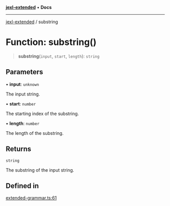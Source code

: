 [**jexl-extended**](../README.md) • **Docs**

***

[jexl-extended](../globals.md) / substring

# Function: substring()

> **substring**(`input`, `start`, `length`): `string`

## Parameters

• **input**: `unknown`

The input string.

• **start**: `number`

The starting index of the substring.

• **length**: `number`

The length of the substring.

## Returns

`string`

The substring of the input string.

## Defined in

[extended-grammar.ts:61](https://github.com/nikoraes/jexl-extended/blob/0d088073b18839315bb7964d107cdd49b0d074cd/src/extended-grammar.ts#L61)
